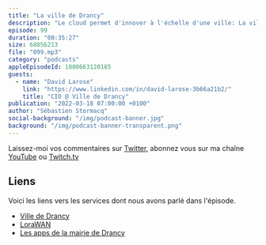 ```yaml
---
title: "La ville de Drancy"
description: "Le cloud permet d'innover à l'échelle d'une ville: La ville de Drancy a fait le choix du cloud, du serverless, de l'IoT. L'equipe informatique peut se consacrer à 100% au développement d'applications qui aident les agents municipaux et les citoyens au quotidien.  Dans cet épisode, nous parlons de déploiement d'applications IoT sur LoraWAN, d'applications pour collecter les résultats des votes dans les bureaux de vote, et d'apprentissage machine pour analyser les images de video surveillance de la ville et tracker les dépots d'ordure sauvages, ou cartographier les places de parking libres par exemple."
episode: 99
duration: "00:35:27"
size: 68056213
file: "099.mp3"
category: "podcasts"
appleEpisodeId: 1000663120185
guests:
  - name: "David Larose"
    link: "https://www.linkedin.com/in/david-larose-3b66a21b2/"
    title: "CIO @ Ville de Drancy"
publication: "2022-03-18 07:00:00 +0100"
author: "Sébastien Stormacq"
social-background: "/img/podcast-banner.jpg"
background: "/img/podcast-banner-transparent.png"
---
```


Laissez-moi vos commentaires sur [Twitter](https://twitter.com/sebsto), abonnez vous sur ma chaîne [YouTube](https://www.youtube.com/sebsto) ou [Twitch.tv](https://www.twitch.tv/sebAWS)

## Liens

Voici les liens vers les services dont nous avons parlé dans l'épisode.

- [Ville de Drancy](https://www.drancy.fr/)
- [LoraWAN](https://fr.wikipedia.org/wiki/LoRaWAN)
- [Les apps de la mairie de Drancy](https://apps.apple.com/fr/developer/mairie-de-drancy/id1588357073)
